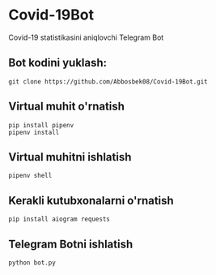 # Covid-19Bot
Covid-19 statistikasini aniqlovchi Telegram Bot

## Bot kodini yuklash:
```
git clone https://github.com/Abbosbek08/Covid-19Bot.git
```

## Virtual muhit o'rnatish
```
pip install pipenv
pipenv install
```

## Virtual muhitni ishlatish
```
pipenv shell
```

## Kerakli kutubxonalarni o'rnatish
```
pip install aiogram requests
```

## Telegram Botni ishlatish
```
python bot.py
```
